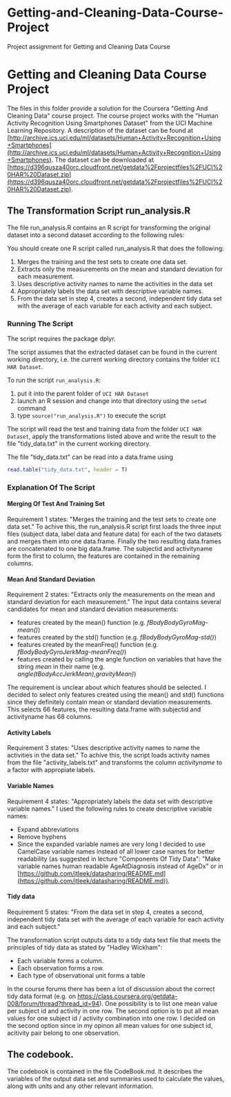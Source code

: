 # Getting-and-Cleaning-Data-Course-Project
Project assignment for Getting and Cleaning Data Course

# Getting and Cleaning Data Course Project

The files in this folder provide a solution for the Coursera "Getting And Cleaning Data" course project. The course project works with the "Human Activity Recognition Using Smartphones Dataset" from the UCI Machine Learning Repository. A description of the dataset can be found at [http://archive.ics.uci.edu/ml/datasets/Human+Activity+Recognition+Using+Smartphones](http://archive.ics.uci.edu/ml/datasets/Human+Activity+Recognition+Using+Smartphones). The dataset can be downloaded at [https://d396qusza40orc.cloudfront.net/getdata%2Fprojectfiles%2FUCI%20HAR%20Dataset.zip](https://d396qusza40orc.cloudfront.net/getdata%2Fprojectfiles%2FUCI%20HAR%20Dataset.zip).

## The Transformation Script run_analysis.R

The file run_analysis.R contains an R script for transforming the original dataset into a second dataset according to the following rules:

You should create one R script called run_analysis.R that does the following:

1. Merges the training and the test sets to create one data set.
2. Extracts only the measurements on the mean and standard deviation for each measurement. 
3. Uses descriptive activity names to name the activities in the data set
4. Appropriately labels the data set with descriptive variable names. 
5. From the data set in step 4, creates a second, independent tidy data set with the average of each variable for each activity and each subject.

### Running The Script

The script requires the package dplyr.

The script assumes that the extracted dataset can be found in the current working directory, i.e. the current working directory contains the folder ```UCI HAR Dataset```. 

To run the script ```run_analysis.R```:

1. put it into the parent folder of ```UCI HAR Dataset```
2. launch an R session and change into that directory using the ```setwd``` command
3. type ```source("run_analysis.R")``` to execute the script

The script will read the test and training data from the folder ```UCI HAR Dataset```, apply the transformations listed above and write the result to the file "tidy_data.txt" in the current working directory.

The file "tidy_data.txt" can be read into a data.frame using

```R
read.table("tidy_data.txt", header = T)
```

### Explanation Of The Script

#### Merging Of Test And Training Set

Requirement 1 states: "Merges the training and the test sets to create one data set." To achive this, the run_analysis.R script first loads the three input files (subject data, label data and feature data) for each of the two datasets and merges them into one data.frame. Finally the two resulting data.frames are concatenated to one big data.frame. The subjectid and activityname form the first to column, the features are contained in the remaining columns.

#### Mean And Standard Deviation

Requirement 2 states: "Extracts only the measurements on the mean and standard deviation for each measurement." The input data contains several candidates for mean and standard deviation measurements:

* features created by the mean() function (e.g. *fBodyBodyGyroMag-mean()*)
* features created by the std() function (e.g. *fBodyBodyGyroMag-std()*)
* features created by the meanFreq() function (e.g. *fBodyBodyGyroJerkMag-meanFreq()*)
* features created by calling the angle function on variables that have the string *mean* in their name (e.g. *angle(tBodyAccJerkMean),gravityMean)*)

The requirement is unclear about which features should be selected. I decided to select only features created using the mean() and std() functions since they definitely contain mean or standard deviation measurements. This selects 66 features, the resulting data.frame with subjectid and activityname has 68 columns.


#### Activity Labels

Requirement 3 states: "Uses descriptive activity names to name the activities in the data set." To achive this, the script loads activity names from the file "activity_labels.txt" and transforms the column *activityname* to a factor with appropiate labels.

#### Variable Names

Requirement 4 states: "Appropriately labels the data set with descriptive variable names." I used the following rules to create descriptive variable names:

* Expand abbreviations
* Remove hyphens
* Since the expanded variable names are very long I decided to use CamelCase variable names instead of all lower case names for better readability (as suggested in lecture "Components Of Tidy Data": "Make variable names human readable AgeAtDiagnosis instead of AgeDx" or in [https://github.com/jtleek/datasharing/README.md](https://github.com/jtleek/datasharing/README.md)).


#### Tidy data

Requirement 5 states: "From the data set in step 4, creates a second, independent tidy data set with the average of each variable for each activity and each subject."

The transformation script outputs data to a tidy data text file that meets the principles of tidy data as stated by "Hadley Wickham":

* Each variable forms a column.
* Each observation forms a row.
* Each type of observational unit forms a table

In the course forums there has been a lot of discussion about the correct tidy data format (e.g. on https://class.coursera.org/getdata-008/forum/thread?thread_id=94). One possibility is to list one mean value per subject id and activity in one row. The second option is to put all mean values for one subject id / activity combination into one row. 
I decided on the second option since in my opinon all mean values for one subject id, acitivity pair belong to one observation.

## The codebook. 

The codebook is contained in the file CodeBook.md. It describes the variables of the output data set and summaries used to calculate the values, along with units and any other relevant information.
